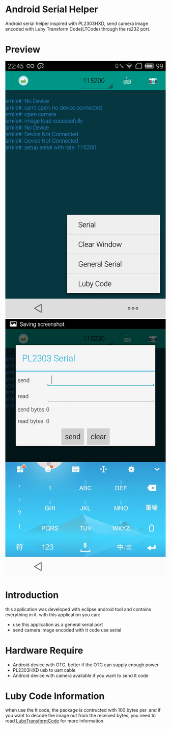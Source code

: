 Android Serial Helper
=====================

Android serial helper inspired with PL2303HXD, send camera image encoded with Luby Transform Code(LTCode) through the rs232 port.

Preview
=======
![Alt text](https://github.com/smileboywtu/AndroidSerialHelper/blob/master/screenshots/main.jpg)
![Alt text](https://github.com/smileboywtu/AndroidSerialHelper/blob/master/screenshots/serial.jpg)

Introduction
============

this application was developed with eclipse android tool and contains everything in it.
with this application you can:

+ use this application as a general serial port
+ send camera image encoded with lt code use serial


Hardware Require
================

+ Android device with OTG, better if the OTG can supply enough power
+ PL2303HXD usb to uart cable
+ Android device with camera available if you want to send lt code

Luby Code Information
=====================

when use the lt code, the package is contructed with 100 bytes per. and if you want to
decode the  image out from the received bytes, you need to read [LubyTransformCode][0] for
more information.

[0]: https://github.com/smileboywtu/LubyTransformCode "luby transform code project"
